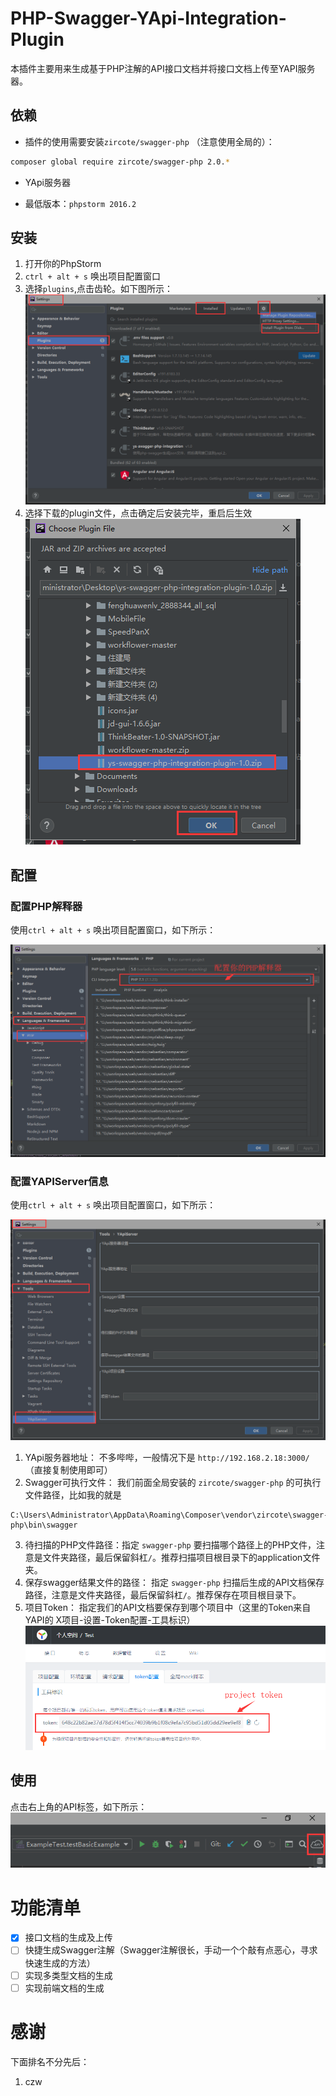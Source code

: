 # PHP-Swagger-YApi-Integration-Plugin
 本插件主要用来生成基于PHP注解的API接口文档并将接口文档上传至YAPI服务器。
 
## 依赖
 
 *  插件的使用需要安装`zircote/swagger-php` （注意使用全局的）： 
 ```bash
composer global require zircote/swagger-php 2.0.*
 ```

 * YApi服务器
 
 * 最低版本：`phpstorm 2016.2` 
 
## 安装
1. 打开你的PhpStorm
2. `ctrl + alt + s` 唤出项目配置窗口
3. 选择`plugins`,点击齿轮。如下图所示：
![安装插件面板](https://raw.githubusercontent.com/CoDeleven/php-swagger-yapi-integration-plugin/master/pic/plugin-install1.png)
4. 选择下载的plugin文件，点击确定后安装完毕，重启后生效
![安装插件面板](https://raw.githubusercontent.com/CoDeleven/php-swagger-yapi-integration-plugin/master/pic/plugin-install2.png)

## 配置

### 配置PHP解释器
 使用`ctrl + alt + s` 唤出项目配置窗口，如下所示：
 
 ![设置面板](https://raw.githubusercontent.com/CoDeleven/php-swagger-yapi-integration-plugin/master/pic/settings-php.png)

### 配置YAPIServer信息
 使用`ctrl + alt + s` 唤出项目配置窗口，如下所示：
 
 ![设置面板](https://raw.githubusercontent.com/CoDeleven/php-swagger-yapi-integration-plugin/master/pic/setting.png)
 
 

1. YApi服务器地址： 不多哔哔，一般情况下是 `http://192.168.2.18:3000/` （直接复制使用即可）
2. Swagger可执行文件： 我们前面全局安装的 `zircote/swagger-php` 的可执行文件路径，比如我的就是
```text
C:\Users\Administrator\AppData\Roaming\Composer\vendor\zircote\swagger-php\bin\swagger
```
3. 待扫描的PHP文件路径：指定 `swagger-php` 要扫描哪个路径上的PHP文件，注意是文件夹路径，最后保留斜杠`/`。推荐扫描项目根目录下的application文件夹。
4. 保存swagger结果文件的路径： 指定 `swagger-php` 扫描后生成的API文档保存路径，注意是文件夹路径，最后保留斜杠`/`。推荐保存在项目根目录下。
5. 项目Token： 指定我们的API文档要保存到哪个项目中（这里的Token来自YAPI的 X项目-设置-Token配置-工具标识）
![ProjectToken获取](https://raw.githubusercontent.com/CoDeleven/php-swagger-yapi-integration-plugin/master/pic/project%20token.png)

## 使用
点击右上角的API标签，如下所示：
![运行Yocent-YAPI](https://raw.githubusercontent.com/CoDeleven/php-swagger-yapi-integration-plugin/master/pic/yocent-yapi-run.png)


# 功能清单

* [x] 接口文档的生成及上传
* [ ] 快捷生成Swagger注解（Swagger注解很长，手动一个个敲有点恶心，寻求快速生成的方法） 
* [ ] 实现多类型文档的生成
* [ ] 实现前端文档的生成

# 感谢
下面排名不分先后：
   1. czw
